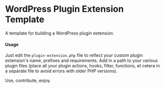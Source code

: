 WordPress Plugin Extension Template
============================

A template for building a WordPress plugin extension.

#### Usage

Just edit the `plugin-extension.php` file to reflect your custom plugin extension's name, prefixes and requirements. Add in a path to your various plugin files (place all your plugin actions, hooks, filter, functions, et cetera in a separate file to avoid errors with older PHP versions).

Use, contribute, enjoy.
